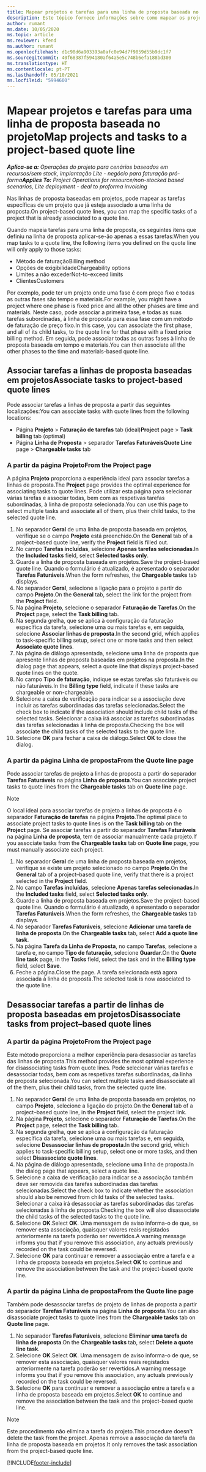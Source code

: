 ```yaml
---
title: Mapear projetos e tarefas para uma linha de proposta baseada no projeto
description: Este tópico fornece informações sobre como mapear os projetos e as tarefas para uma linha de tarefa baseada em projetos.
author: rumant
ms.date: 10/05/2020
ms.topic: article
ms.reviewer: kfend
ms.author: rumant
ms.openlocfilehash: d1c98d6a903393a0afc0e94d7f9859d55b9dc1f7
ms.sourcegitcommit: 40f68387f594180af64a5e5c748b6efa188bd300
ms.translationtype: HT
ms.contentlocale: pt-PT
ms.lasthandoff: 05/10/2021
ms.locfileid: "5994600"
---
```

# <a name="map-projects-and-tasks-to-a-project-based-quote-line"></a><span data-ttu-id="4bc0a-103">Mapear projetos e tarefas para uma linha de proposta baseada no projeto</span><span class="sxs-lookup"><span data-stu-id="4bc0a-103">Map projects and tasks to a project-based quote line</span></span>

<span data-ttu-id="4bc0a-104">_**Aplica-se a:** Operações do projeto para cenários baseados em recursos/sem stock, implantação Lite - negócio para faturação pró-forma_</span><span class="sxs-lookup"><span data-stu-id="4bc0a-104">_**Applies To:** Project Operations for resource/non-stocked based scenarios, Lite deployment - deal to proforma invoicing_</span></span>

<span data-ttu-id="4bc0a-105">Nas linhas de proposta baseadas em projetos, pode mapear as tarefas específicas de um projeto que já esteja associado a uma linha de proposta.</span><span class="sxs-lookup"><span data-stu-id="4bc0a-105">On project-based quote lines, you can map the specific tasks of a project that is already associated to a quote line.</span></span>

<span data-ttu-id="4bc0a-106">Quando mapeia tarefas para uma linha de proposta, os seguintes itens que definiu na linha de proposta aplicar-se-ão apenas a essas tarefas:</span><span class="sxs-lookup"><span data-stu-id="4bc0a-106">When you map tasks to a quote line, the following items you defined on the quote line will only apply to those tasks:</span></span>

- <span data-ttu-id="4bc0a-107">Método de faturação</span><span class="sxs-lookup"><span data-stu-id="4bc0a-107">Billing method</span></span>
- <span data-ttu-id="4bc0a-108">Opções de exigibilidade</span><span class="sxs-lookup"><span data-stu-id="4bc0a-108">Chargeability options</span></span>
- <span data-ttu-id="4bc0a-109">Limites a não exceder</span><span class="sxs-lookup"><span data-stu-id="4bc0a-109">Not-to-exceed limits</span></span>
- <span data-ttu-id="4bc0a-110">Clientes</span><span class="sxs-lookup"><span data-stu-id="4bc0a-110">Customers</span></span>

<span data-ttu-id="4bc0a-111">Por exemplo, pode ter um projeto onde uma fase é com preço fixo e todas as outras fases são tempo e materiais.</span><span class="sxs-lookup"><span data-stu-id="4bc0a-111">For example, you might have a project where one phase is fixed price and all the other phases are time and materials.</span></span> <span data-ttu-id="4bc0a-112">Neste caso, pode associar a primeira fase, e todas as suas tarefas subordinadas, à linha de proposta para essa fase com um método de faturação de preço fixo.</span><span class="sxs-lookup"><span data-stu-id="4bc0a-112">In this case, you can associate the first phase, and all of its child tasks, to the quote line for that phase with a fixed price billing method.</span></span> <span data-ttu-id="4bc0a-113">Em seguida, pode associar todas as outras fases à linha de proposta baseada em tempo e materiais.</span><span class="sxs-lookup"><span data-stu-id="4bc0a-113">You can then associate all the other phases to the time and materials-based quote line.</span></span>

## <a name="associate-tasks-to-project-based-quote-lines"></a><span data-ttu-id="4bc0a-114">Associar tarefas a linhas de proposta baseadas em projetos</span><span class="sxs-lookup"><span data-stu-id="4bc0a-114">Associate tasks to project-based quote lines</span></span>

<span data-ttu-id="4bc0a-115">Pode associar tarefas a linhas de proposta a partir das seguintes localizações:</span><span class="sxs-lookup"><span data-stu-id="4bc0a-115">You can associate tasks with quote lines from the following locations:</span></span>

- <span data-ttu-id="4bc0a-116">Página **Projeto** > **Faturação de tarefas** tab (ideal)</span><span class="sxs-lookup"><span data-stu-id="4bc0a-116">**Project** page > **Task billing** tab (optimal)</span></span>
- <span data-ttu-id="4bc0a-117">Página **Linha de Proposta** > separador **Tarefas Faturáveis**</span><span class="sxs-lookup"><span data-stu-id="4bc0a-117">**Quote Line** page > **Chargeable tasks** tab</span></span> 

### <a name="from-the-project-page"></a><span data-ttu-id="4bc0a-118">A partir da página Projeto</span><span class="sxs-lookup"><span data-stu-id="4bc0a-118">From the Project page</span></span>

<span data-ttu-id="4bc0a-119">A página **Projeto** proporciona a experiência ideal para associar tarefas a linhas de proposta.</span><span class="sxs-lookup"><span data-stu-id="4bc0a-119">The **Project** page provides the optimal experience for associating tasks to quote lines.</span></span> <span data-ttu-id="4bc0a-120">Pode utilizar esta página para selecionar várias tarefas e associar todas, bem com as respetivas tarefas subordinadas, à linha de proposta selecionada.</span><span class="sxs-lookup"><span data-stu-id="4bc0a-120">You can use this page to select multiple tasks and associate all of them, plus their child tasks, to the selected quote line.</span></span>

1. <span data-ttu-id="4bc0a-121">No separador **Geral** de uma linha de proposta baseada em projetos, verifique se o campo **Projeto** está preenchido.</span><span class="sxs-lookup"><span data-stu-id="4bc0a-121">On the **General** tab of a project–based quote line, verify the **Project** field is filled out.</span></span>
2. <span data-ttu-id="4bc0a-122">No campo **Tarefas incluídas**, selecione **Apenas tarefas selecionadas**.</span><span class="sxs-lookup"><span data-stu-id="4bc0a-122">In the **Included tasks** field, select **Selected tasks only**.</span></span>
3. <span data-ttu-id="4bc0a-123">Guarde a linha de proposta baseada em projetos.</span><span class="sxs-lookup"><span data-stu-id="4bc0a-123">Save the project-based quote line.</span></span> <span data-ttu-id="4bc0a-124">Quando o formulário é atualizado, é apresentado o separador **Tarefas Faturáveis**.</span><span class="sxs-lookup"><span data-stu-id="4bc0a-124">When the form refreshes, the **Chargeable tasks** tab displays.</span></span>
4. <span data-ttu-id="4bc0a-125">No separador **Geral**, selecione a ligação para o projeto a partir do campo **Projeto**.</span><span class="sxs-lookup"><span data-stu-id="4bc0a-125">On the **General** tab, select the link for the project from the **Project** field.</span></span>
5. <span data-ttu-id="4bc0a-126">Na página **Projeto**, selecione o separador **Faturação de Tarefas**.</span><span class="sxs-lookup"><span data-stu-id="4bc0a-126">On the **Project** page, select the **Task billing** tab.</span></span>
6. <span data-ttu-id="4bc0a-127">Na segunda grelha, que se aplica à configuração da faturação específica da tarefa, selecione uma ou mais tarefas e, em seguida, selecione **Associar linhas de proposta**.</span><span class="sxs-lookup"><span data-stu-id="4bc0a-127">In the second grid, which applies to task-specific billing setup, select one or more tasks and then select **Associate quote lines**.</span></span>
7. <span data-ttu-id="4bc0a-128">Na página de diálogo apresentada, selecione uma linha de proposta que apresente linhas de proposta baseadas em projetos na proposta.</span><span class="sxs-lookup"><span data-stu-id="4bc0a-128">In the dialog page that appears, select a quote line that displays project-based quote lines on the quote.</span></span>
8. <span data-ttu-id="4bc0a-129">No campo **Tipo de faturação**, indique se estas tarefas são faturáveis ou não faturáveis.</span><span class="sxs-lookup"><span data-stu-id="4bc0a-129">In the **Billing type** field, indicate if these tasks are chargeable or non-chargeable.</span></span>
9. <span data-ttu-id="4bc0a-130">Selecione a caixa de verificação para indicar se a associação deve incluir as tarefas subordinadas das tarefas selecionadas.</span><span class="sxs-lookup"><span data-stu-id="4bc0a-130">Select the check box to indicate if the association should include child tasks of the selected tasks.</span></span> <span data-ttu-id="4bc0a-131">Selecionar a caixa irá associar as tarefas subordinadas das tarefas selecionadas à linha de proposta.</span><span class="sxs-lookup"><span data-stu-id="4bc0a-131">Checking the box will associate the child tasks of the selected tasks to the quote line.</span></span>
10. <span data-ttu-id="4bc0a-132">Selecione **OK** para fechar a caixa de diálogo.</span><span class="sxs-lookup"><span data-stu-id="4bc0a-132">Select **OK** to close the dialog.</span></span>

### <a name="from-the-quote-line-page"></a><span data-ttu-id="4bc0a-133">A partir da página Linha de proposta</span><span class="sxs-lookup"><span data-stu-id="4bc0a-133">From the Quote line page</span></span>

<span data-ttu-id="4bc0a-134">Pode associar tarefas de projeto a linhas de proposta a partir do separador **Tarefas Faturáveis** na página **Linha de proposta**.</span><span class="sxs-lookup"><span data-stu-id="4bc0a-134">You can associate project tasks to quote lines from the **Chargeable tasks** tab on **Quote line** page.</span></span>

>[!NOTE]
><span data-ttu-id="4bc0a-135">O local ideal para associar tarefas de projeto a linhas de proposta é o separador **Faturação de tarefas** na página **Projeto**.</span><span class="sxs-lookup"><span data-stu-id="4bc0a-135">The optimal place to associate project tasks to quote lines is on the **Task billing** tab on the **Project** page.</span></span> <span data-ttu-id="4bc0a-136">Se associar tarefas a partir do separador **Tarefas Faturáveis** na página **Linha de proposta**, tem de associar manualmente cada projeto.</span><span class="sxs-lookup"><span data-stu-id="4bc0a-136">If you associate tasks from the **Chargeable tasks** tab on **Quote line** page, you must manually associate each project.</span></span>

1. <span data-ttu-id="4bc0a-137">No separador **Geral** de uma linha de proposta baseada em projetos, verifique se existe um projeto selecionado no campo **Projeto**.</span><span class="sxs-lookup"><span data-stu-id="4bc0a-137">On the **General** tab of a project–based quote line, verify that there is a project selected in the **Project** field.</span></span>
2. <span data-ttu-id="4bc0a-138">No campo **Tarefas incluídas**, selecione **Apenas tarefas selecionadas**.</span><span class="sxs-lookup"><span data-stu-id="4bc0a-138">In the **Included tasks** field, select **Selected tasks only**.</span></span>
3. <span data-ttu-id="4bc0a-139">Guarde a linha de proposta baseada em projetos.</span><span class="sxs-lookup"><span data-stu-id="4bc0a-139">Save the project-based quote line.</span></span> <span data-ttu-id="4bc0a-140">Quando o formulário é atualizado, é apresentado o separador **Tarefas Faturáveis**.</span><span class="sxs-lookup"><span data-stu-id="4bc0a-140">When the form refreshes, the **Chargeable tasks** tab displays.</span></span>
4. <span data-ttu-id="4bc0a-141">No separador **Tarefas Faturáveis**, selecione **Adicionar uma tarefa de linha de proposta**.</span><span class="sxs-lookup"><span data-stu-id="4bc0a-141">On the **Chargeable tasks** tab, select **Add a quote line task**.</span></span>
5. <span data-ttu-id="4bc0a-142">Na página **Tarefa da Linha de Proposta**, no campo **Tarefas**, selecione a tarefa e, no campo **Tipo de faturação**, selecione **Guardar**.</span><span class="sxs-lookup"><span data-stu-id="4bc0a-142">On the **Quote line task** page, in the **Tasks** field, select the task and in the **Billing type** field, select **Save**.</span></span> 
6. <span data-ttu-id="4bc0a-143">Feche a página.</span><span class="sxs-lookup"><span data-stu-id="4bc0a-143">Close the page.</span></span> <span data-ttu-id="4bc0a-144">A tarefa selecionada está agora associada à linha de proposta.</span><span class="sxs-lookup"><span data-stu-id="4bc0a-144">The selected task is now associated to the quote line.</span></span>

## <a name="disassociate-tasks-from-projectbased-quote-lines"></a><span data-ttu-id="4bc0a-145">Desassociar tarefas a partir de linhas de proposta baseadas em projetos</span><span class="sxs-lookup"><span data-stu-id="4bc0a-145">Disassociate tasks from project–based quote lines</span></span>

### <a name="from-the-project-page"></a><span data-ttu-id="4bc0a-146">A partir da página Projeto</span><span class="sxs-lookup"><span data-stu-id="4bc0a-146">From the Project page</span></span>

<span data-ttu-id="4bc0a-147">Este método proporciona a melhor experiência para desassociar as tarefas das linhas de proposta.</span><span class="sxs-lookup"><span data-stu-id="4bc0a-147">This method provides the most optimal experience for disassociating tasks from quote lines.</span></span> <span data-ttu-id="4bc0a-148">Pode selecionar várias tarefas e desassociar todas, bem com as respetivas tarefas subordinadas, da linha de proposta selecionada.</span><span class="sxs-lookup"><span data-stu-id="4bc0a-148">You can select multiple tasks and disassociate all of the them, plus their child tasks, from the selected quote line.</span></span>

1. <span data-ttu-id="4bc0a-149">No separador **Geral** de uma linha de proposta baseada em projetos, no campo **Projeto**, selecione a ligação do projeto.</span><span class="sxs-lookup"><span data-stu-id="4bc0a-149">On the **General** tab of a project–based quote line, in the **Project** field, select the project link.</span></span>
2. <span data-ttu-id="4bc0a-150">Na página **Projeto**, selecione o separador **Faturação de Tarefas**.</span><span class="sxs-lookup"><span data-stu-id="4bc0a-150">On the **Project** page, select the **Task billing** tab.</span></span>
3. <span data-ttu-id="4bc0a-151">Na segunda grelha, que se aplica à configuração da faturação específica da tarefa, selecione uma ou mais tarefas e, em seguida, selecione **Desassociar linhas de proposta**.</span><span class="sxs-lookup"><span data-stu-id="4bc0a-151">In the second grid, which applies to task-specific billing setup, select one or more tasks, and then select **Disassociate quote lines**.</span></span>
4. <span data-ttu-id="4bc0a-152">Na página de diálogo apresentada, selecione uma linha de proposta.</span><span class="sxs-lookup"><span data-stu-id="4bc0a-152">In the dialog page that appears, select a quote line.</span></span>
5. <span data-ttu-id="4bc0a-153">Selecione a caixa de verificação para indicar se a associação também deve ser removida das tarefas subordinadas das tarefas selecionadas.</span><span class="sxs-lookup"><span data-stu-id="4bc0a-153">Select the check box to indicate whether the association should also be removed from child tasks of the selected tasks.</span></span> <span data-ttu-id="4bc0a-154">Selecionar a caixa irá desassociar as tarefas subordinadas das tarefas selecionadas à linha de proposta.</span><span class="sxs-lookup"><span data-stu-id="4bc0a-154">Checking the box will also disassociate the child tasks of the selected tasks to the quote line.</span></span>
6. <span data-ttu-id="4bc0a-155">Selecione **OK**.</span><span class="sxs-lookup"><span data-stu-id="4bc0a-155">Select **OK**.</span></span> <span data-ttu-id="4bc0a-156">Uma mensagem de aviso informa-o de que, se remover esta associação, quaisquer valores reais registados anteriormente na tarefa poderão ser revertidos.</span><span class="sxs-lookup"><span data-stu-id="4bc0a-156">A warning message informs you that if you remove this association, any actuals previously recorded on the task could be reversed.</span></span> 
7. <span data-ttu-id="4bc0a-157">Selecione **OK** para continuar e remover a associação entre a tarefa e a linha de proposta baseada em projetos.</span><span class="sxs-lookup"><span data-stu-id="4bc0a-157">Select **OK** to continue and remove the association between the task and the project-based quote line.</span></span>

### <a name="from-the-quote-line-page"></a><span data-ttu-id="4bc0a-158">A partir da página Linha de proposta</span><span class="sxs-lookup"><span data-stu-id="4bc0a-158">From the Quote line page</span></span>

<span data-ttu-id="4bc0a-159">Também pode desassociar tarefas de projeto de linhas de proposta a partir do separador **Tarefas Faturáveis** na página **Linha de proposta**.</span><span class="sxs-lookup"><span data-stu-id="4bc0a-159">You can also disassociate project tasks to quote lines from the **Chargeable tasks** tab on **Quote line** page.</span></span>

1. <span data-ttu-id="4bc0a-160">No separador **Tarefas Faturáveis**, selecione **Eliminar uma tarefa de linha de proposta**.</span><span class="sxs-lookup"><span data-stu-id="4bc0a-160">On the **Chargeable tasks** tab, select **Delete a quote line task**.</span></span>
2. <span data-ttu-id="4bc0a-161">Selecione **OK**.</span><span class="sxs-lookup"><span data-stu-id="4bc0a-161">Select **OK**.</span></span> <span data-ttu-id="4bc0a-162">Uma mensagem de aviso informa-o de que, se remover esta associação, quaisquer valores reais registados anteriormente na tarefa poderão ser revertidos.</span><span class="sxs-lookup"><span data-stu-id="4bc0a-162">A warning message informs you that if you remove this association, any actuals previously recorded on the task could be reversed.</span></span> 
3. <span data-ttu-id="4bc0a-163">Selecione **OK** para continuar e remover a associação entre a tarefa e a linha de proposta baseada em projetos.</span><span class="sxs-lookup"><span data-stu-id="4bc0a-163">Select **OK** to continue and remove the association between the task and the project-based quote line.</span></span>

>[!NOTE]
> <span data-ttu-id="4bc0a-164">Este procedimento não elimina a tarefa do projeto.</span><span class="sxs-lookup"><span data-stu-id="4bc0a-164">This procedure doesn't delete the task from the project.</span></span> <span data-ttu-id="4bc0a-165">Apenas remove a associação da tarefa da linha de proposta baseada em projetos.</span><span class="sxs-lookup"><span data-stu-id="4bc0a-165">It only removes the task association from the project-based quote line.</span></span>


[!INCLUDE[footer-include](../../includes/footer-banner.md)]